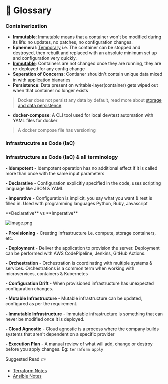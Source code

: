 # 📙 Glossary

### Containerization

* **Immutable**: Immutable means that a container won't be modified during its life: no updates, no patches, no configuration changes.
* **Ephemeral**: [Temporary](https://dictionary.cambridge.org/dictionary/english/ephemeral) i.e. The container can be stopped and destroyed, then rebuilt and replaced with an absolute minimum set up and configuration very quickly.
* [**Immutable**](https://blog.maheshrjl.com/iacterms): Containers are not changed once they are running, they are re-deployed for any config change
* **Seperation of Concerns**: Contianer shouldn't contain unique data mixed in with application bianaries
* **Persistence**: Data present on writable-layer(container) gets wiped out when that container no longer exists

> Docker does not persist any data by default, read more about [storage and data persistence](https://docs.docker.com/storage/).

* **docker-compose**: A CLI tool used for local dev/test automation with YAML files for docker

> A docker compose file has versioning

### Infrastrucutre as Code (IaC)

### Infrastructure as Code (IaC) & all terminology

**- Idempotent** - Idempotent operation has no additional effect if it is called more than once with the same input parameters

**- Declarative** - Configuration explicitly specified in the code, uses scripting language like JSON & YAML

**- Imperative** - Configuration is implicit, you say what you want & rest is filled in. Used with programming languages Python, Ruby, Javascript

\*\*Declarative\*\* vs \*\*Imperative\*\*

![image.png](https://cdn.hashnode.com/res/hashnode/image/upload/v1648481256131/Kss0T5nGW.png)

**- Provisioning** - Creating Infrastructure i.e. compute, storage containers, etc.

**- Deployment** - Deliver the application to provision the server. Deployment can be performed with AWS CodePipeline, Jenkins, GitHub Actions.

**- Orchestration** - Orchestration is coordinating with multiple systems & services. Orchestrations is a common term when working with microservices, containers & Kubernetes

**- Configuration Drift** - When provisioned infrastructure has unexpected configuration changes.

**- Mutable Infrastructure** - Mutable infrastructure can be updated, configured as per the requirement.

**- Immutable Infrastructure** - Immutable infrastructure is something that can never be modified once it is deployed.

**- Cloud Agnostic** - Cloud agnostic is a process where the company builds systems that aren't dependent on a specific provider

**- Execution Plan** - A manual review of what will add, change or destroy before you apply changes. Eg: `terraform apply`

Suggested Read 👉

* [Terraform Notes](https://notes.maheshrjl.com/terraform)
* [Ansible Notes](https://notes.maheshrjl.com/ansible)
